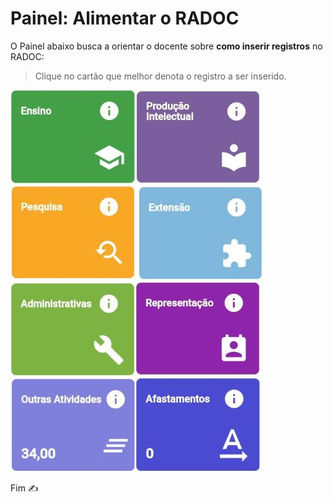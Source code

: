 # Painel: Alimentar o RADOC

O Painel abaixo busca a orientar o docente sobre **como inserir registros** no RADOC:
> Clique no cartão que melhor denota o registro a ser inserido.

[![](../media/painel-ensino.jpg)](./painel-radoc-ensino.md#radoc-ensino/)[![](../media/painel-producao-intelectual.jpg)](./painel-radoc-producao.md/#radoc-produção-intelectual)[![](../media/painel-pesquisa.jpg)](./painel-radoc-pesquisa.md#radoc-pesquisa/)
[![](../media/painel-extensao.jpg)](./painel-radoc-extensao.md#radoc-extensão/)[![](../media/painel-administracao.jpg)](./painel-radoc-administracao.md/#radoc-administrativas)[![](../media/painel-representacao.jpg)](./painel-radoc-representacao.md#radoc-representação/)
[![](../media/painel-outras-atividades.jpg)](./painel-radoc-outras.md#radoc-outras-atividades/)[![](../media/painel-afastamento.jpg)](./painel-radoc-afastamento.md#radoc-afastamentos/)

Fim &#9997;

